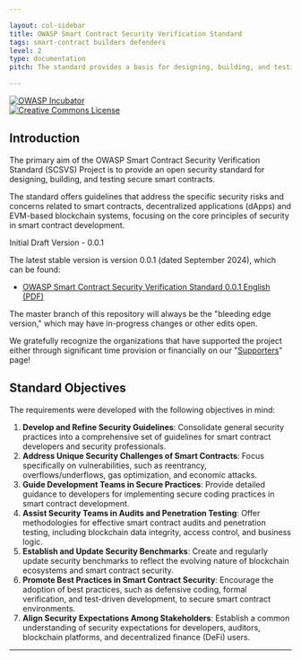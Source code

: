 ```yaml
---

layout: col-sidebar  
title: OWASP Smart Contract Security Verification Standard 
tags: smart-contract builders defenders  
level: 2  
type: documentation  
pitch: The standard provides a basis for designing, building, and testing robust Smart Contracts  

---
```


[![OWASP Incubator](https://img.shields.io/badge/owasp-incubator-blue.svg)](https://owasp.org/www-project-smart-contract-security-verification-standard)  
[![Creative Commons License](https://img.shields.io/badge/License-CC%20BY--SA%204.0-orange.svg)](https://creativecommons.org/licenses/by-sa/4.0/ "CC BY-SA 4.0")

## Introduction

The primary aim of the OWASP Smart Contract Security Verification Standard (SCSVS) Project is to provide an open security standard for designing, building, and testing secure smart contracts.

The standard offers guidelines that address the specific security risks and concerns related to smart contracts, decentralized applications (dApps) and EVM-based blockchain systems, focusing on the core principles of security in smart contract development.

Initial Draft Version - 0.0.1

The latest stable version is version 0.0.1 (dated September 2024), which can be found:

* [OWASP Smart Contract Security Verification Standard 0.0.1 English (PDF)](https://github.com/OWASP/www-project-smart-contract-security-verification-standard/releases/download/v0.0.1/OWASP_Smart_Contract_Security_Verification_Standard-0.0.1_en.pdf)

The master branch of this repository will always be the "bleeding edge version," which may have in-progress changes or other edits open.

We gratefully recognize the organizations that have supported the project either through significant time provision or financially on our "[Supporters](https://github.com/OWASP/www-project-smart-contract-security-verification-standard/blob/main/SUPPORTERS.md)" page!

## Standard Objectives

The requirements were developed with the following objectives in mind:

1. **Develop and Refine Security Guidelines**: Consolidate general security practices into a comprehensive set of guidelines for smart contract developers and security professionals.
2. **Address Unique Security Challenges of Smart Contracts**: Focus specifically on vulnerabilities, such as reentrancy, overflows/underflows, gas optimization, and economic attacks.
3. **Guide Development Teams in Secure Practices**: Provide detailed guidance to developers for implementing secure coding practices in smart contract development.
4. **Assist Security Teams in Audits and Penetration Testing**: Offer methodologies for effective smart contract audits and penetration testing, including blockchain data integrity, access control, and business logic.
5. **Establish and Update Security Benchmarks**: Create and regularly update security benchmarks to reflect the evolving nature of blockchain ecosystems and smart contract security.
6. **Promote Best Practices in Smart Contract Security**: Encourage the adoption of best practices, such as defensive coding, formal verification, and test-driven development, to secure smart contract environments.
7. **Align Security Expectations Among Stakeholders**: Establish a common understanding of security expectations for developers, auditors, blockchain platforms, and decentralized finance (DeFi) users.

---
